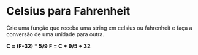 # Celsius para Fahrenheit

Crie uma função que receba uma string em celsius ou fahrenheit e faça a conversão de uma unidade para outra.

**C = (F-32) * 5/9**
**F = C * 9/5 + 32**